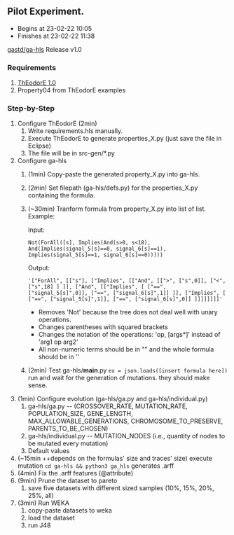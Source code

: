 ## Pilot Experiment.

- Begins at 23-02-22 10:05
- Finishes at 23-02-22 11:38

[gastd/ga-hls](https://github.com/gastd/ga-hls) Release v1.0

### Requirements

1. [ThEodorE 1.0](https://github.com/SNTSVV/ThEodorE/releases/tag/v1.0)
2. Property04 from ThEodorE examples

### Step-by-Step

1. Configure ThEodorE (2min)
    1. Write requirements.hls manually.
    2. Execute ThEodorE to generate properties_X.py (just save the file in Eclipse)
    3. The file will be in src-gen/*.py
2. Configure ga-hls
    1. (1min) Copy-paste the generated property_X.py into ga-hls.
    2. (2min) Set filepath (ga-hls/defs.py) for the properties_X.py containing the formula.
    3. (~30min) Tranform formula from property_X.py into list of list. Example:

        Input: 
        ```
        Not(ForAll([s], Implies(And(s>0, s<18), And(Implies(signal_5[s]==0, signal_6[s]==1), Implies(signal_5[s]==1, signal_6[s]==0)))))
        ```
        Output: 
        ```
        '["ForAll", [["s"], ["Implies", [["And", [[">", ["s",0]], ["<", ["s",18] ] ]], ["And", [["Implies", [ ["==", ["signal_5[s]",0]], ["==", ["signal_6[s]",1]] ]], ["Implies", [ ["==", ["signal_5[s]",1]], ["==", ["signal_6[s]",0]] ]]]]]]]]'
        ```
        * Removes 'Not' because the tree does not deal well with unary operations.
        * Changes parentheses with squared brackets
        * Changes the notation of the operations: 'op, [args*]' instead of 'arg1 op arg2'
        * All non-numeric terms should be in "" and the whole formula should be in ''
    4. (2min) Test ga-hls/__main__.py
        ```ex = json.loads([insert formula here])```
        run and wait for the generation of mutations. they should make sense.
 3. (1min) Configure evolution (ga-hls/ga.py and ga-hls/individual.py)
      1. ga-hls/ga.py -- (CROSSOVER_RATE, MUTATION_RATE, POPULATION_SIZE, GENE_LENGTH, MAX_ALLOWABLE_GENERATIONS, CHROMOSOME_TO_PRESERVE, PARENTS_TO_BE_CHOSEN)
      2. ga-hls/individual.py -- MUTATION_NODES (i.e., quantity of nodes to be mutated every mutation)
      3. Default values
 4. (~15min ++depends on the formulas' size and traces' size) execute mutation
      ```cd ga-hls && python3 ga_hls```
      generates .arff
 5. (4min) Fix the .arff features (@attribute)
 6. (9min) Prune the dataset to pareto
      1. save five datasets with different sized samples (10%, 15%, 20%, 25%, all)
 5. (3min) Run WEKA
      1. copy-paste datasets to weka 
      2. load the dataset 
      3. run J48
    


